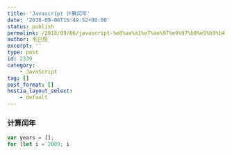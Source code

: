 ```yaml
---
title: 'Javascript 计算闰年'
date: '2018-09-06T16:49:52+00:00'
status: publish
permalink: /2018/09/06/javascript-%e8%ae%a1%e7%ae%97%e9%97%b0%e5%b9%b4
author: 毛巳煜
excerpt: ''
type: post
id: 2339
category:
    - JavaScript
tag: []
post_format: []
hestia_layout_select:
    - default
---
```

### 计算闰年

```javascript
var years = [];
for (let i = 2009; i 
```